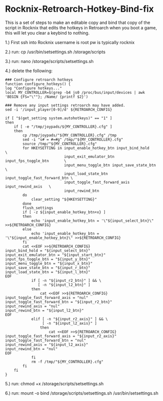 # Rocknix-Retroarch-Hotkey-Bind-fix
This is a set of steps to make an editable copy and bind that copy of the script in Rocknix that edits the hotkeys in Retroarch when you boot a game, this will let you clear a keybind to nothing.


1.) First ssh into Rocknix username is root pw is typically rocknix

2.) run: cp /usr/bin/setsettings.sh /storage/scripts

3.) run: nano /storage/scripts/setsettings.sh

4.) delete the following: 
  
    ### Configure retroarch hotkeys
    function configure_hotkeys() {
    log "Configure hotkeys..."
    local MY_CONTROLLER=$(grep -b4 js0 /proc/bus/input/devices | awk 'BEGIN {FS="\""}; /Name/ {printf $2}')

    ### Remove any input settings retroarch may have added.
    sed -i '/input_player[0-9]/d' ${RETROARCH_CONFIG}

    if [ "$(get_setting system.autohotkeys)" == "1" ]
    then
        if [ -e "/tmp/joypads/${MY_CONTROLLER}.cfg" ]
        then
            cp /tmp/joypads/"${MY_CONTROLLER}.cfg" /tmp
            sed -i "s# = #=#g" /tmp/"${MY_CONTROLLER}.cfg"
            source /tmp/"${MY_CONTROLLER}.cfg"
            for HKEYSETTING in input_enable_hotkey_btn input_bind_hold            \
                               input_exit_emulator_btn input_fps_toggle_btn       \
                               input_menu_toggle_btn input_save_state_btn         \
                               input_load_state_btn input_toggle_fast_forward_btn \
                               input_toggle_fast_forward_axis input_rewind_axis   \
                               input_rewind_btn
            do
                clear_setting "${HKEYSETTING}"
            done
            flush_settings
            if [ -z ${input_enable_hotkey_btn+x} ]
            then
                echo 'input_enable_hotkey_btn = '\"${input_select_btn}\" >>${RETROARCH_CONFIG}
            else
                echo 'input_enable_hotkey_btn = '\"${input_enable_hotkey_btn}\" >>${RETROARCH_CONFIG}
            fi
            cat <<EOF >>${RETROARCH_CONFIG}
    input_bind_hold = "${input_select_btn}"
    input_exit_emulator_btn = "${input_start_btn}"
    input_fps_toggle_btn = "${input_y_btn}"
    input_menu_toggle_btn = "${input_x_btn}"
    input_save_state_btn = "${input_r_btn}"
    input_load_state_btn = "${input_l_btn}"
    EOF
                if [ -n "${input_r2_btn}" ] && \
                   [ -n "${input_l2_btn}" ]
                then
                    cat <<EOF >>${RETROARCH_CONFIG}
    input_toggle_fast_forward_axis = "nul"
    input_toggle_fast_forward_btn = "${input_r2_btn}"
    input_rewind_axis = "nul"
    input_rewind_btn = "${input_l2_btn}"
    EOF
                elif [ -n "${input_r2_axis}" ] && \
                     [ -n "${input_l2_axis}" ]
                    then
                        cat <<EOF >>${RETROARCH_CONFIG}
    input_toggle_fast_forward_axis = "${input_r2_axis}"
    input_toggle_fast_forward_btn = "nul"
    input_rewind_axis = "${input_l2_axis}"
    input_rewind_btn = "nul"
    EOF
                fi
                rm -f /tmp/"${MY_CONTROLLER}.cfg"
            fi
        fi
    }

5.) run: chmod +x /storage/scripts/setsettings.sh

6.) run: mount -o bind /storage/scripts/setsettings.sh /usr/bin/setsettings.sh
